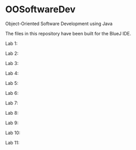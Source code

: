 OOSoftwareDev
=============

Object-Oriented Software Development using Java


The files in this repository have been built for the BlueJ IDE.


Lab 1:


Lab 2:


Lab 3:


Lab 4:


Lab 5:


Lab 6:


Lab 7:


Lab 8:


Lab 9:


Lab 10:


Lab 11:



